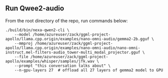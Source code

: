 ## Run Qwee2-audio

From the root directory of the repo, run commands below:

```shell
./build/bin/nexa-qwen2-cli \
    --model /home/azureuser/zack/ggml-project-apollo/llama.cpp.origin/examples/nano-omni-audio/gemma2-2b.gguf \
    --mmproj /home/azureuser/zack/ggml-project-apollo/llama.cpp.origin/examples/nano-omni-audio/nano-omni-instruct.mel-filters-audio_tower-multi_modal_projector.gguf \
    --file /home/azureuser/zack/ggml-project-apollo/examples/whisper/samples/jfk.wav \
    --prompt "this conversation talks about" \
    --n-gpu-layers 27  # offload all 27 layers of gemma2 model to GPU
```
